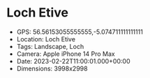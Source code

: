 # Loch Etive

- GPS: 56.56153055555555,-5.074711111111111
- Location: Loch Etive
- Tags: Landscape, Loch
- Camera: Apple iPhone 14 Pro Max
- Date: 2023-02-22T11:00:01.000+00:00
- Dimensions: 3998x2998
